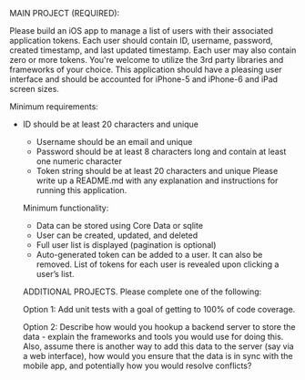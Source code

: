MAIN PROJECT (REQUIRED):

Please build an iOS app to manage a list of users with their associated
application tokens. Each user should contain ID, username, password, created
timestamp, and last updated timestamp. Each user may also contain zero or more
tokens. You're welcome to utilize the 3rd party libraries and frameworks of your
choice. This application should have a pleasing user interface and should be
accounted for iPhone-5 and iPhone-6 and iPad screen sizes. 

Minimum requirements:
- ID should be at least 20 characters and unique
    - Username should be an email and unique
    - Password should be at least 8 characters long and contain at least one
        numeric character
    - Token string should be at least 20 characters and unique Please write up a
        README.md with any explanation and instructions for running this
        application. 

  Minimum functionality:
  - Data can be stored using Core Data or sqlite 
  - User can be created, updated, and deleted
  - Full user list is displayed (pagination is optional)
  - Auto-generated token can be added to a user. It can also be removed. List of
      tokens for each user is revealed upon clicking a user’s list.

  ADDITIONAL PROJECTS. Please complete one of the following:

    Option 1: Add unit tests with a goal of getting to 100% of code coverage. 

    Option 2: Describe how would you hookup a backend server to store the data -
    explain the frameworks and tools you would use for doing this.  Also, assume
    there is another way to add this data to the server (say via a web
    interface), how would you ensure that the data is in sync with the mobile
    app, and potentially how you would resolve conflicts?

